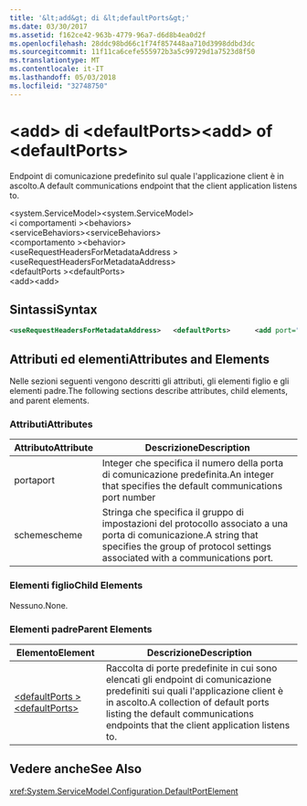 ```yaml
---
title: '&lt;add&gt; di &lt;defaultPorts&gt;'
ms.date: 03/30/2017
ms.assetid: f162ce42-963b-4779-96a7-d6d8b4ea0d2f
ms.openlocfilehash: 28ddc98bd66c1f74f857448aa710d3998ddbd3dc
ms.sourcegitcommit: 11f11ca6cefe555972b3a5c99729d1a7523d8f50
ms.translationtype: MT
ms.contentlocale: it-IT
ms.lasthandoff: 05/03/2018
ms.locfileid: "32748750"
---
```

# <a name="ltaddgt-of-ltdefaultportsgt"></a><span data-ttu-id="8a64c-102">&lt;add&gt; di &lt;defaultPorts&gt;</span><span class="sxs-lookup"><span data-stu-id="8a64c-102">&lt;add&gt; of &lt;defaultPorts&gt;</span></span>
<span data-ttu-id="8a64c-103">Endpoint di comunicazione predefinito sul quale l'applicazione client è in ascolto.</span><span class="sxs-lookup"><span data-stu-id="8a64c-103">A default communications endpoint that the client application listens to.</span></span>  
  
 <span data-ttu-id="8a64c-104">\<system.ServiceModel></span><span class="sxs-lookup"><span data-stu-id="8a64c-104">\<system.ServiceModel></span></span>  
<span data-ttu-id="8a64c-105">\<i comportamenti ></span><span class="sxs-lookup"><span data-stu-id="8a64c-105">\<behaviors></span></span>  
<span data-ttu-id="8a64c-106">\<serviceBehaviors></span><span class="sxs-lookup"><span data-stu-id="8a64c-106">\<serviceBehaviors></span></span>  
<span data-ttu-id="8a64c-107">\<comportamento ></span><span class="sxs-lookup"><span data-stu-id="8a64c-107">\<behavior></span></span>  
<span data-ttu-id="8a64c-108">\<useRequestHeadersForMetadataAddress ></span><span class="sxs-lookup"><span data-stu-id="8a64c-108">\<useRequestHeadersForMetadataAddress></span></span>  
<span data-ttu-id="8a64c-109">\<defaultPorts ></span><span class="sxs-lookup"><span data-stu-id="8a64c-109">\<defaultPorts></span></span>  
<span data-ttu-id="8a64c-110">\<add></span><span class="sxs-lookup"><span data-stu-id="8a64c-110">\<add></span></span>  
  
## <a name="syntax"></a><span data-ttu-id="8a64c-111">Sintassi</span><span class="sxs-lookup"><span data-stu-id="8a64c-111">Syntax</span></span>  
  
```xml  
<useRequestHeadersForMetadataAddress>   <defaultPorts>      <add port="Integer" scheme="String" />   </defaultPorts></useRequestHeadersForMetadataAddress>  
```  
  
## <a name="attributes-and-elements"></a><span data-ttu-id="8a64c-112">Attributi ed elementi</span><span class="sxs-lookup"><span data-stu-id="8a64c-112">Attributes and Elements</span></span>  
 <span data-ttu-id="8a64c-113">Nelle sezioni seguenti vengono descritti gli attributi, gli elementi figlio e gli elementi padre.</span><span class="sxs-lookup"><span data-stu-id="8a64c-113">The following sections describe attributes, child elements, and parent elements.</span></span>  
  
### <a name="attributes"></a><span data-ttu-id="8a64c-114">Attributi</span><span class="sxs-lookup"><span data-stu-id="8a64c-114">Attributes</span></span>  
  
|<span data-ttu-id="8a64c-115">Attributo</span><span class="sxs-lookup"><span data-stu-id="8a64c-115">Attribute</span></span>|<span data-ttu-id="8a64c-116">Descrizione</span><span class="sxs-lookup"><span data-stu-id="8a64c-116">Description</span></span>|  
|---------------|-----------------|  
|<span data-ttu-id="8a64c-117">porta</span><span class="sxs-lookup"><span data-stu-id="8a64c-117">port</span></span>|<span data-ttu-id="8a64c-118">Integer che specifica il numero della porta di comunicazione predefinita.</span><span class="sxs-lookup"><span data-stu-id="8a64c-118">An integer that specifies the default communications port number</span></span>|  
|<span data-ttu-id="8a64c-119">scheme</span><span class="sxs-lookup"><span data-stu-id="8a64c-119">scheme</span></span>|<span data-ttu-id="8a64c-120">Stringa che specifica il gruppo di impostazioni del protocollo associato a una porta di comunicazione.</span><span class="sxs-lookup"><span data-stu-id="8a64c-120">A string that specifies the group of protocol settings associated with a communications port.</span></span>|  
  
### <a name="child-elements"></a><span data-ttu-id="8a64c-121">Elementi figlio</span><span class="sxs-lookup"><span data-stu-id="8a64c-121">Child Elements</span></span>  
 <span data-ttu-id="8a64c-122">Nessuno.</span><span class="sxs-lookup"><span data-stu-id="8a64c-122">None.</span></span>  
  
### <a name="parent-elements"></a><span data-ttu-id="8a64c-123">Elementi padre</span><span class="sxs-lookup"><span data-stu-id="8a64c-123">Parent Elements</span></span>  
  
|<span data-ttu-id="8a64c-124">Elemento</span><span class="sxs-lookup"><span data-stu-id="8a64c-124">Element</span></span>|<span data-ttu-id="8a64c-125">Descrizione</span><span class="sxs-lookup"><span data-stu-id="8a64c-125">Description</span></span>|  
|-------------|-----------------|  
|[<span data-ttu-id="8a64c-126">\<defaultPorts ></span><span class="sxs-lookup"><span data-stu-id="8a64c-126">\<defaultPorts></span></span>](../../../../../docs/framework/configure-apps/file-schema/wcf/defaultports.md)|<span data-ttu-id="8a64c-127">Raccolta di porte predefinite in cui sono elencati gli endpoint di comunicazione predefiniti sui quali l'applicazione client è in ascolto.</span><span class="sxs-lookup"><span data-stu-id="8a64c-127">A collection of default ports listing the default communications endpoints that the client application listens to.</span></span>|  
  
## <a name="see-also"></a><span data-ttu-id="8a64c-128">Vedere anche</span><span class="sxs-lookup"><span data-stu-id="8a64c-128">See Also</span></span>  
 <xref:System.ServiceModel.Configuration.DefaultPortElement>
